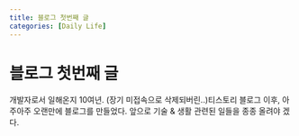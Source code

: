 ```yaml
---
title: 블로그 첫번째 글
categories: [Daily Life]
---
```


# 블로그 첫번째 글
개발자로서 일해온지 10여년. (장기 미접속으로 삭제되버린..)티스토리 블로그 이후, 아주아주 오랜만에 블로그를 만들었다. 앞으로 기술 & 생활 관련된 일들을 종종 올려야 겠다.
